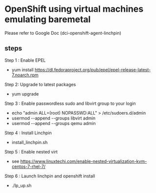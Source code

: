 # OpenShift using virtual machines emulating baremetal

Please refer to Google Doc (dci-openshift-agent-linchpin)

## steps ##

Step 1 : Enable EPEL
- yum install https://dl.fedoraproject.org/pub/epel/epel-release-latest-7.noarch.rpm

Step 2: Upgrade to latest packages
- yum upgrade

Step 3 : Enable passwordless sudo and libvirt group to your login
- echo "admin ALL=(root) NOPASSWD:ALL" > /etc/sudoers.d/admin
- usermod --append --groups libvirt admin
- usermod --append --groups qemu admin

Step 4 : Install Linchpin
- install_linchpin.sh

Step 5 : Enable nested virt
- see https://www.linuxtechi.com/enable-nested-virtualization-kvm-centos-7-rhel-7/

Step 6 : Launch linchpin and openshift install
- ./lp_up.sh

